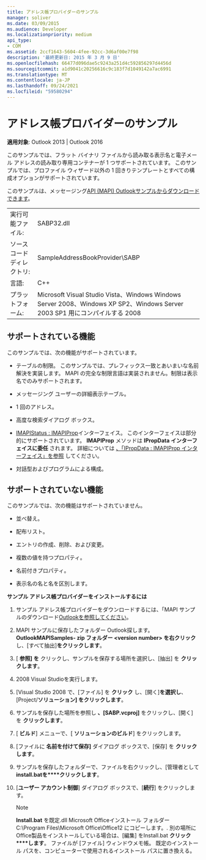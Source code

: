```yaml
---
title: アドレス帳プロバイダーのサンプル
manager: soliver
ms.date: 03/09/2015
ms.audience: Developer
ms.localizationpriority: medium
api_type:
- COM
ms.assetid: 2ccf1643-5604-4fee-92cc-3d6af00e7f98
description: '最終更新日: 2015 年 3 月 9 日'
ms.openlocfilehash: 66477d096dae5c9243a251d4c592856297d4456d
ms.sourcegitcommit: a1d9041c20256616c9c183f7d1049142a7ac6991
ms.translationtype: MT
ms.contentlocale: ja-JP
ms.lasthandoff: 09/24/2021
ms.locfileid: "59580294"
---
```

# <a name="address-book-provider-sample"></a>アドレス帳プロバイダーのサンプル

  
  
**適用対象**: Outlook 2013 | Outlook 2016 
  
このサンプルでは、フラット バイナリ ファイルから読み取る表示名と電子メール アドレスの読み取り専用コンテナーが 1 つサポートされています。 このサンプルでは、プロファイル ウィザード以外の 1 回きりテンプレートとすべての構成オプションがサポートされています。
  
このサンプルは、メッセージング[API (MAPI) Outlookサンプルからダウンロードできます](https://go.microsoft.com/fwlink/?LinkId=129740
)。
  
|||
|:-----|:-----|
|実行可能ファイル:  <br/> |SABP32.dll  <br/> |
| ソース コード ディレクトリ:  <br/> |SampleAddressBookProvider\SABP  <br/> |
|言語:  <br/> |C++  <br/> |
|プラットフォーム:  <br/> |Microsoft Visual Studio Vista、Windows Windows Server 2008、Windows XP SP2、Windows Server 2003 SP1 用にコンパイルする 2008  <br/> |
   
## <a name="supported-features"></a>サポートされている機能

このサンプルでは、次の機能がサポートされています。
  
- テーブルの制限。 このサンプルでは、プレフィックス一致とあいまいな名前解決を実装します。 MAPI の完全な制限言語は実装されません。制限は表示名でのみサポートされます。
    
- メッセージング ユーザーの詳細表示テーブル。 
    
- 1 回のアドレス。
    
- 高度な検索ダイアログ ボックス。
    
- [IMAPIStatus : IMAPIProp](imapistatusimapiprop.md)インターフェイス。 このインターフェイスは部分的にサポートされています。 **IMAPIProp** メソッドは **IPropData インターフェイスに委任** されます。 詳細については [、「IPropData : IMAPIProp インターフェイス」を参照](ipropdataimapiprop.md) してください。 
    
- 対話型およびプログラムによる構成。
    
## <a name="unsupported-features"></a>サポートされていない機能

このサンプルでは、次の機能はサポートされていません。
  
- 並べ替え。
    
- 配布リスト。
    
- エントリの作成、削除、および変更。
    
- 複数の値を持つプロパティ。
    
- 名前付きプロパティ。
    
- 表示名の名と名を区別します。
    
 **サンプル アドレス帳プロバイダーをインストールするには**
  
1. サンプル アドレス帳プロバイダーをダウンロードするには、「MAPI サンプルのダウンロード[Outlookを参照してください](downloading-the-outlook-mapi-samples.md)。
    
2. MAPI サンプルに保存したフォルダー Outlook探します。 **OutlookMAPISamples- zip フォルダー \<version number\> を右クリック** し、[すべて抽出]**をクリックします**。
    
3. [ **参照] を** クリックし、サンプルを保存する場所を選択し、[抽出] を **クリックします**。
    
4. 2008 Visual Studioを実行します。
    
5. [Visual Studio 2008 で、[ファイル] を **クリック** し、[開く]**を選択し**、[Project/**ソリューション] をクリックします**。
    
6. サンプルを保存した場所を参照し **、[SABP.vcproj]** をクリックし、[開く] を **クリックします**。
    
7. [ **ビルド**] メニューで、[ **ソリューションのビルド**] をクリックします。
    
8. [ファイルに **名前を付けて保存]** ダイアログ ボックスで、[保存] を **クリックします**。
    
9. サンプルを保存したフォルダーで、ファイルを右クリックし、[管理者として **install.batを****クリックします**。
    
10. [**ユーザー アカウント制御**] ダイアログ ボックスで、[**続行**] をクリックします。
    
    > [!NOTE]
    > **Install.bat** を既定.dll Microsoft Officeインストール フォルダー C:\Program Files\Microsoft Office\Office12 にコピーします。\. 別の場所にOffice製品をインストールしている場合は、[編集] をInstall.bat **クリック****します**。 ファイルが [ファイル] ウィンドウメモ帳。 既定のインストール パスを、コンピューターで使用されるインストール パスに置き換える。 
  

